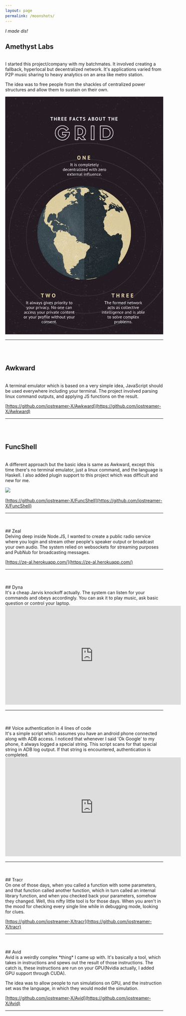 ```yaml
---
layout: page
permalink: /moonshots/
---
```


*I made dis!*


## Amethyst Labs
<br>
I started this project/company with my batchmates. It
involved creating a fallback, hyperlocal but decentralized
network. It's applications varied from P2P music sharing to
heavy analytics on an area like metro station.

The idea was to free people from the shackles of centralized power structures
and allow them to sustain on their own.

![](/assets/earth.png)

___
<br>
<br>

## Awkward
<br>
A terminal emulator which is based on a very simple idea, JavaScript should
be used everywhere including your terminal. The project involved parsing
linux command outputs, and applying JS functions on the result.

<script id="asciicast-df856vl97no487ax0ykb39vzq" src="https://asciinema.org/a/df856vl97no487ax0ykb39vzq.js" async></script>

[https://github.com/iostreamer-X/Awkward](https://github.com/iostreamer-X/Awkward)



___
<br>
<br>

## FuncShell
<br>
A different approach but the basic idea is same as Awkward, except this time
there's no terminal emulator, just a linux command, and the language is Haskell.
I also added plugin support to this project which was difficult and new for me.

![](https://raw.githubusercontent.com/iostreamer-X/FuncShell/master/fsh.gif)

[https://github.com/iostreamer-X/FuncShell](https://github.com/iostreamer-X/FuncShell)



___
<br>
<br>
## Zeal
<br>
Delving deep inside Node.JS, I wanted to create a public radio service where
you login and stream other people's speaker output or broadcast your own
audio. The system relied on websockets for streaming purposes and PubNub
for broadcasting messages.

[https://ze-al.herokuapp.com/](https://ze-al.herokuapp.com/)



___
<br>
<br>
## Dyna
<br>
It's a cheap Jarvis knockoff actually. The system can listen for your commands
and obeys accordingly. You can ask it to play music, ask basic question or control
your laptop.

<iframe width="560" height="315" src="https://www.youtube.com/embed/2Jy_rw5PW6Y" frameborder="0" allowfullscreen> </iframe>



___

<br>
<br>
## Voice authentication in 4 lines of code
<br>
It's a simple script which assumes you have an android phone connected along
with ADB access. I noticed that whenever I said 'Ok Google' to my phone, it
always logged a special string. This script scans for that special string in ADB
log output. If that string is encountered, authentication is completed.

<iframe width="560" height="315" src="https://www.youtube.com/embed/SsBgIWJ-VTE" frameborder="0" allowfullscreen></iframe>



___
<br>
<br>
## Tracr
<br>
On one of those days, when you called a function with some parameters, and that function called another function, which in turn called an internal library function, and when you checked back your parameters, somehow they changed. Well, this nifty little tool is for those days. When you aren't in the mood for checking every single line while in debugging mode, looking for clues.


[https://github.com/iostreamer-X/tracr](https://github.com/iostreamer-X/tracr)



___

<br>
<br>
## Avid
<br>
Avid is a weirdly complex *thing* I came up with. It's basically a tool, which takes in instructions and spews out the result of those instructions.
The catch is, these instructions are run on your GPU(Nvidia actually, I added GPU support through CUDA).

The idea was to allow people to run simulations on GPU, and the instruction set was the language, in which they would model the simulation.

[https://github.com/iostreamer-X/Avid](https://github.com/iostreamer-X/Avid)



___
